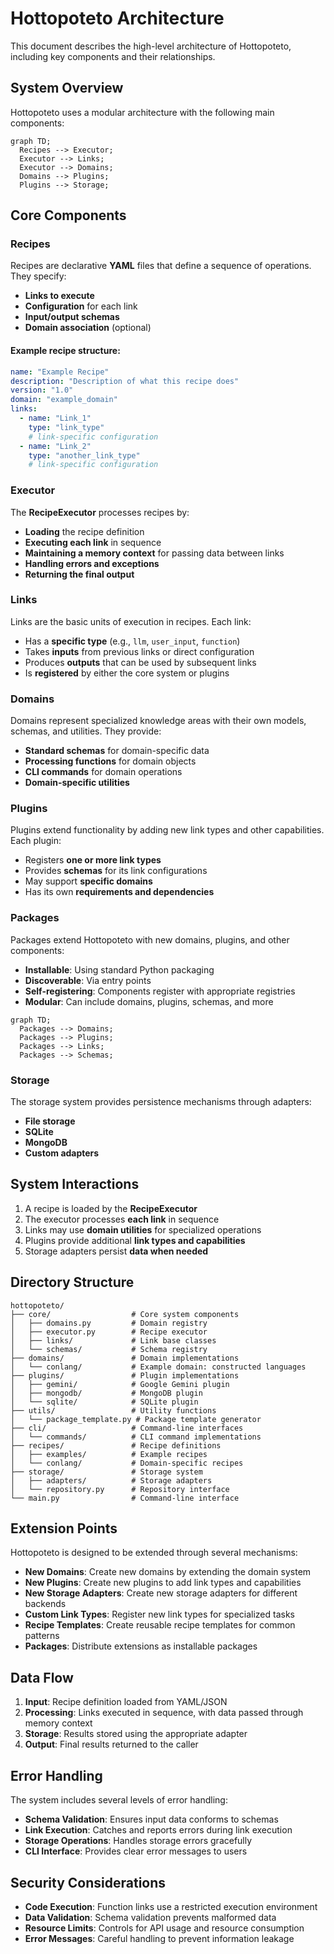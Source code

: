 # Hottopoteto Architecture

This document describes the high-level architecture of Hottopoteto, including key components and their relationships.

## System Overview

Hottopoteto uses a modular architecture with the following main components:

```mermaid
graph TD;
  Recipes --> Executor;
  Executor --> Links;
  Executor --> Domains;
  Domains --> Plugins;
  Plugins --> Storage;
```

## Core Components

### **Recipes**
Recipes are declarative **YAML** files that define a sequence of operations. They specify:

- **Links to execute**
- **Configuration** for each link
- **Input/output schemas**
- **Domain association** (optional)

#### **Example recipe structure:**
```yaml
name: "Example Recipe"
description: "Description of what this recipe does"
version: "1.0"
domain: "example_domain"
links:
  - name: "Link_1"
    type: "link_type"
    # link-specific configuration
  - name: "Link_2"
    type: "another_link_type"
    # link-specific configuration
```

### **Executor**
The **RecipeExecutor** processes recipes by:

- **Loading** the recipe definition
- **Executing each link** in sequence
- **Maintaining a memory context** for passing data between links
- **Handling errors and exceptions**
- **Returning the final output**

### **Links**
Links are the basic units of execution in recipes. Each link:

- Has a **specific type** (e.g., `llm`, `user_input`, `function`)
- Takes **inputs** from previous links or direct configuration
- Produces **outputs** that can be used by subsequent links
- Is **registered** by either the core system or plugins

### **Domains**
Domains represent specialized knowledge areas with their own models, schemas, and utilities. They provide:

- **Standard schemas** for domain-specific data
- **Processing functions** for domain objects
- **CLI commands** for domain operations
- **Domain-specific utilities**

### **Plugins**
Plugins extend functionality by adding new link types and other capabilities. Each plugin:

- Registers **one or more link types**
- Provides **schemas** for its link configurations
- May support **specific domains**
- Has its own **requirements and dependencies**

### **Packages**
Packages extend Hottopoteto with new domains, plugins, and other components:

- **Installable**: Using standard Python packaging
- **Discoverable**: Via entry points
- **Self-registering**: Components register with appropriate registries
- **Modular**: Can include domains, plugins, schemas, and more

```mermaid
graph TD;
  Packages --> Domains;
  Packages --> Plugins;
  Packages --> Links;
  Packages --> Schemas;
```

### **Storage**
The storage system provides persistence mechanisms through adapters:

- **File storage**
- **SQLite**
- **MongoDB**
- **Custom adapters**

## System Interactions

1. A recipe is loaded by the **RecipeExecutor**
2. The executor processes **each link** in sequence
3. Links may use **domain utilities** for specialized operations
4. Plugins provide additional **link types and capabilities**
5. Storage adapters persist **data when needed**

## Directory Structure

```
hottopoteto/
├── core/                  # Core system components
│   ├── domains.py         # Domain registry
│   ├── executor.py        # Recipe executor
│   ├── links/             # Link base classes
│   └── schemas/           # Schema registry
├── domains/               # Domain implementations
│   └── conlang/           # Example domain: constructed languages
├── plugins/               # Plugin implementations
│   ├── gemini/            # Google Gemini plugin
│   ├── mongodb/           # MongoDB plugin
│   └── sqlite/            # SQLite plugin
├── utils/                 # Utility functions
│   └── package_template.py # Package template generator
├── cli/                   # Command-line interfaces
│   └── commands/          # CLI command implementations
├── recipes/               # Recipe definitions
│   ├── examples/          # Example recipes
│   └── conlang/           # Domain-specific recipes
├── storage/               # Storage system
│   ├── adapters/          # Storage adapters
│   └── repository.py      # Repository interface
└── main.py                # Command-line interface
```

## Extension Points

Hottopoteto is designed to be extended through several mechanisms:

- **New Domains**: Create new domains by extending the domain system
- **New Plugins**: Create new plugins to add link types and capabilities
- **New Storage Adapters**: Create new storage adapters for different backends
- **Custom Link Types**: Register new link types for specialized tasks
- **Recipe Templates**: Create reusable recipe templates for common patterns
- **Packages**: Distribute extensions as installable packages

## Data Flow

1. **Input**: Recipe definition loaded from YAML/JSON
2. **Processing**: Links executed in sequence, with data passed through memory context
3. **Storage**: Results stored using the appropriate adapter
4. **Output**: Final results returned to the caller

## Error Handling

The system includes several levels of error handling:

- **Schema Validation**: Ensures input data conforms to schemas
- **Link Execution**: Catches and reports errors during link execution
- **Storage Operations**: Handles storage errors gracefully
- **CLI Interface**: Provides clear error messages to users

## Security Considerations

- **Code Execution**: Function links use a restricted execution environment
- **Data Validation**: Schema validation prevents malformed data
- **Resource Limits**: Controls for API usage and resource consumption
- **Error Messages**: Careful handling to prevent information leakage
